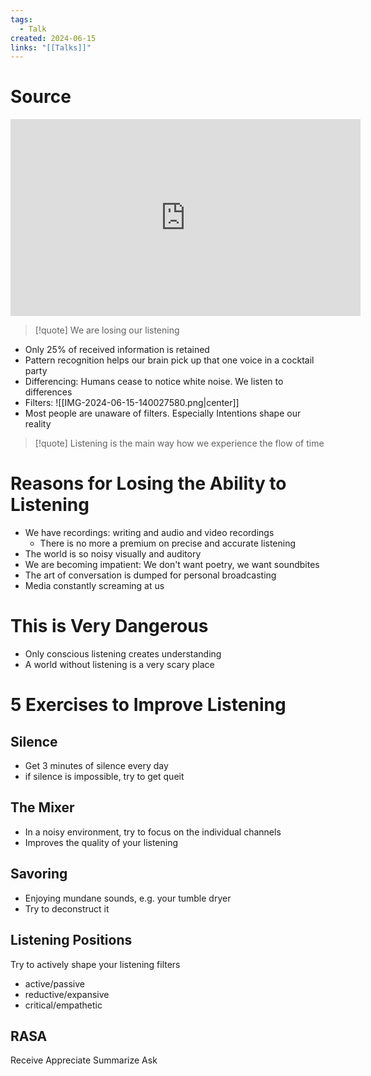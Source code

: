 ```yaml
---
tags:
  - Talk
created: 2024-06-15
links: "[[Talks]]"
---
```

# Source

<iframe width="560" height="315" src="https://www.youtube.com/embed/cSohjlYQI2A?si=hFqQjyoVASEHVpAy" title="YouTube video player" frameborder="0" allow="accelerometer; autoplay; clipboard-write; encrypted-media; gyroscope; picture-in-picture; web-share" referrerpolicy="strict-origin-when-cross-origin" allowfullscreen></iframe>

> [!quote] We are losing our listening

- Only 25% of received information is retained
- Pattern recognition helps our brain pick up that one voice in a cocktail party
- Differencing: Humans cease to notice white noise. We listen to differences
- Filters:
![[IMG-2024-06-15-140027580.png|center]]
- Most people are unaware of filters. Especially Intentions shape our reality

> [!quote] Listening is the main way how we experience the flow of time

# Reasons for Losing the Ability to Listening

- We have recordings: writing and audio and video recordings
	- There is no more a premium on precise and accurate listening
- The world is so noisy visually and auditory
- We are becoming impatient: We don't want poetry, we want soundbites
- The art of conversation is dumped for personal broadcasting
- Media constantly screaming at us

# This is Very Dangerous

- Only conscious listening creates understanding
- A world without listening is a very scary place

# 5 Exercises to Improve Listening

## Silence

- Get 3 minutes of silence every day
- if silence is impossible, try to get queit

## The Mixer

- In a noisy environment, try to focus on the individual channels
- Improves the quality of your listening

## Savoring

- Enjoying mundane sounds, e.g. your tumble dryer
- Try to deconstruct it

## Listening Positions

Try to actively shape your listening filters
- active/passive
- reductive/expansive
- critical/empathetic

## RASA

Receive
Appreciate
Summarize
Ask
